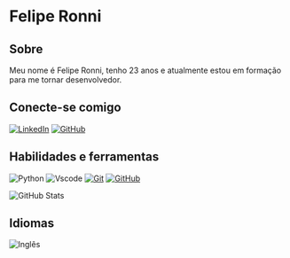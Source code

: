 # Felipe Ronni

## Sobre
Meu nome é Felipe Ronni, tenho 23 anos e atualmente estou em formação para me tornar desenvolvedor.

## Conecte-se comigo
[![LinkedIn](https://img.shields.io/badge/LinkedIn-000?style=for-the-badge&logo=linkedin&logoColor=white)](https://www.linkedin.com/in/felipe-ronni-3a7015381/)
[![GitHub](https://img.shields.io/badge/GitHub-000?style=for-the-badge&logo=github&logoColor=white)](https://github.com/feliperonni)

## Habilidades e ferramentas
![Python](https://img.shields.io/badge/python-000?style=for-the-badge&logo=python&logoColor=ffdd54)
![Vscode](https://img.shields.io/badge/Vscode-000?style=for-the-badge&logo=visual-studio-code&logoColor=white)
[![Git](https://img.shields.io/badge/Git-000?style=for-the-badge&logo=git&logoColor=E94D5F)](https://git-scm.com/doc)
[![GitHub](https://img.shields.io/badge/GitHub-000?style=for-the-badge&logo=github&logoColor=30A3DC)](https://docs.github.com/)

![GitHub Stats](https://github-readme-stats.vercel.app/api?username=feliperonni&theme=transparent&bg_color=000&border_color=30A3DC&show_icons=true&icon_color=30A3DC&title_color=E94D5F&text_color=FFF)


## Idiomas
![Inglês](https://img.shields.io/badge/Inglês-Intermediário-000?style=for-the-badge=linkedin&logoColor=white)
